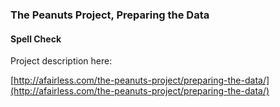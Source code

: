 
### The Peanuts Project, Preparing the Data

#### Spell Check

Project description here:

[http://afairless.com/the-peanuts-project/preparing-the-data/](http://afairless.com/the-peanuts-project/preparing-the-data/)


